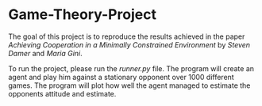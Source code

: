 # Game-Theory-Project

The goal of this project is to reproduce the results achieved in the paper *Achieving Cooperation in a Minimally Constrained Environment* by *Steven Damer* and *Maria Gini*.

To run the project, please run the *runner.py* file. The program will create an agent and play him against a stationary opponent over 1000 different games. The program will plot how well the agent managed to estimate the opponents attitude and estimate. 
